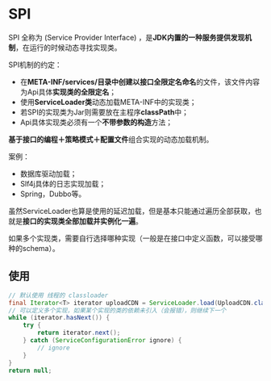 # SPI

SPI 全称为 (Service Provider Interface) ，是**JDK内置的一种服务提供发现机制**，在运行的时候动态寻找实现类。

SPI机制的约定：

- 在**META-INF/services/**目录中创建以**接口全限定名命名**的文件，该文件内容为Api具体**实现类的全限定名**；
- 使用**ServiceLoader类**动态加载META-INF中的实现类；
- 若SPI的实现类为Jar则需要放在主程序**classPath**中；
- Api具体实现类必须有一个**不带参数的构造**方法；

**基于接口的编程＋策略模式＋配置文件**组合实现的动态加载机制。

案例：

- 数据库驱动加载；
- Slf4j具体的日志实现加载；
- Spring，Dubbo等。



虽然ServiceLoader也算是使用的延迟加载，但是基本只能通过遍历全部获取，也就是**接口的实现类全部加载并实例化一遍**。

如果多个实现类，需要自行选择哪种实现（一般是在接口中定义函数，可以接受哪种的schema）。



## 使用

```java
// 默认使用 线程的 classloader
final Iterator<T> iterator uploadCDN = ServiceLoader.load(UploadCDN.class).iterator();
// 可以定义多个实现，如果某个实现的类的依赖未引入（会报错），则继续下一个
while (iterator.hasNext()) {
    try {
        return iterator.next();
    } catch (ServiceConfigurationError ignore) {
        // ignore
    }
}
return null;
```

